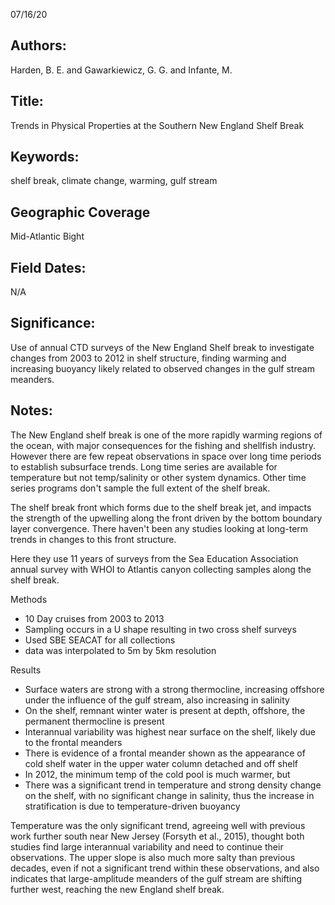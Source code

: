 07/16/20
## Authors:
Harden, B. E. and Gawarkiewicz, G. G. and Infante, M.
## Title:
Trends in Physical Properties at the Southern New England Shelf Break
## Keywords:
shelf break, climate change, warming, gulf stream
## Geographic Coverage
Mid-Atlantic Bight
## Field Dates:
N/A
## Significance:
Use of annual CTD surveys of the New England Shelf break to investigate changes from 2003 to 2012 in shelf structure, finding warming and increasing buoyancy likely related to observed changes in the gulf stream meanders.

## Notes:
The New England shelf break is one of the more rapidly warming regions of the ocean, with major consequences for the fishing and shellfish industry. However there are few repeat observations in space over long time periods to establish subsurface trends. Long time series are available for temperature but not temp/salinity or other system dynamics. Other time series programs don't sample the full extent of the shelf break.

The shelf break front which forms due to the shelf break jet, and impacts the strength of the upwelling along the front driven by the bottom boundary layer convergence. There haven't been any studies looking at long-term trends in changes to this front structure.  

Here they use 11 years of surveys from the Sea Education Association annual survey with WHOI to Atlantis canyon collecting samples along the shelf break.

Methods
- 10 Day cruises from 2003 to 2013
- Sampling occurs in a U shape resulting in two cross shelf surveys
- Used SBE SEACAT for all collections
- data was interpolated to 5m by 5km resolution

Results
- Surface waters are strong with a strong thermocline, increasing offshore under the influence of the gulf stream, also increasing in salinity
- On the shelf, remnant winter water is present at depth, offshore, the permanent thermocline is present
- Interannual variability was highest near surface on the shelf, likely due to the frontal meanders
- There is evidence of a frontal meander shown as the appearance of cold shelf water in the upper water column detached and off shelf
- In 2012, the minimum temp of the cold pool is much warmer, but
- There was a significant trend in temperature and strong density change on the shelf, with no significant change in salinity, thus the increase in stratification is due to temperature-driven buoyancy

Temperature was the only significant trend, agreeing well with previous work further south near New Jersey (Forsyth et al., 2015), thought both studies find large interannual variability and need to continue their observations. The upper slope is also much more salty than previous decades, even if not a significant trend within these observations, and also indicates that large-amplitude meanders of the gulf stream are shifting further west, reaching the new England shelf break.
